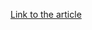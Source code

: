 [Link to the article](https://blog.phylum.io/fake-aws-packages-ship-command-and-control-malware-in-jpeg-files/)
